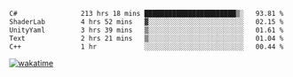 <!--START_SECTION:waka-->

```txt
C#                213 hrs 18 mins ███████████████████████▒░   93.81 %
ShaderLab         4 hrs 52 mins   ▓░░░░░░░░░░░░░░░░░░░░░░░░   02.15 %
UnityYaml         3 hrs 39 mins   ▒░░░░░░░░░░░░░░░░░░░░░░░░   01.61 %
Text              2 hrs 21 mins   ▒░░░░░░░░░░░░░░░░░░░░░░░░   01.04 %
C++               1 hr            ░░░░░░░░░░░░░░░░░░░░░░░░░   00.44 %
```

<!--END_SECTION:waka-->
[![wakatime](https://wakatime.com/badge/user/6c2f442e-41b4-42e3-bc06-d5d8203ad1da.svg)](https://wakatime.com/@6c2f442e-41b4-42e3-bc06-d5d8203ad1da)
